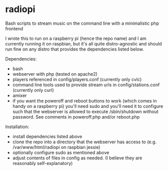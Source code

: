 # radiopi
Bash scripts to stream music on the command line with a minimalistic php frontend

I wrote this to run on a raspberry pi (hence the repo name) and I am currently running it on raspbian, but it's all quite distro-agnostic and should run fine on any distro that provides the dependencies listed below.

Dependencies:
- bash
- webserver with php (tested on apache2)
- players referenced in config/players.conf (currently only cvlc)
- command line tools used to provide stream urls in config/stations.conf (currently only curl)
- amixer
- if you want the poweroff and reboot buttons to work (which comes in handy on a raspberry pi) you'll need sudo and you'll need it to configure such that the webserver is allowed to execute /sbin/shutdown without password. See comments in poweroff.php and/or reboot.php

Installation:
- install dependencies listed above
- clone the repo into a directory that the webserver has access to (e.g. /var/www/html/radiopi on raspbian jessie)
- optionally configure sudo as mentioned above
- adjust contents of files in config as needed. (I believe they are reasonably self-explanatory)
